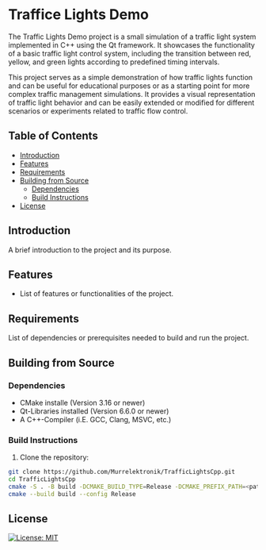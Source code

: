 # Traffice Lights Demo

The Traffic Lights Demo project is a small simulation of a traffic light system implemented in C++ using the Qt framework. It showcases the functionality of a basic traffic light control system, including the transition between red, yellow, and green lights according to predefined timing intervals.

This project serves as a simple demonstration of how traffic lights function and can be useful for educational purposes or as a starting point for more complex traffic management simulations. It provides a visual representation of traffic light behavior and can be easily extended or modified for different scenarios or experiments related to traffic flow control.

## Table of Contents

- [Introduction](#introduction)
- [Features](#features)
- [Requirements](#requirements)
- [Building from Source](#building-from-source)
  - [Dependencies](#dependencies)
  - [Build Instructions](#build-instructions)
- [License](#license)

## Introduction

A brief introduction to the project and its purpose.

## Features

- List of features or functionalities of the project.

## Requirements

List of dependencies or prerequisites needed to build and run the project.

## Building from Source

### Dependencies

- CMake installe (Version 3.16 or newer)
- Qt-Libraries installed (Version 6.6.0 or newer)
- A C++-Compiler (i.E. GCC, Clang, MSVC, etc.)

### Build Instructions

1. Clone the repository:

```bash
git clone https://github.com/Murrelektronik/TrafficLightsCpp.git
cd TrafficLightsCpp
cmake -S . -B build -DCMAKE_BUILD_TYPE=Release -DCMAKE_PREFIX_PATH=<path to qt libraries>
cmake --build build --config Release
```

## License
[![License: MIT](https://img.shields.io/badge/License-MIT-yellow.svg)](https://github.com/Murrelektronik/TrafficLightsCpp/blob/master/License)



